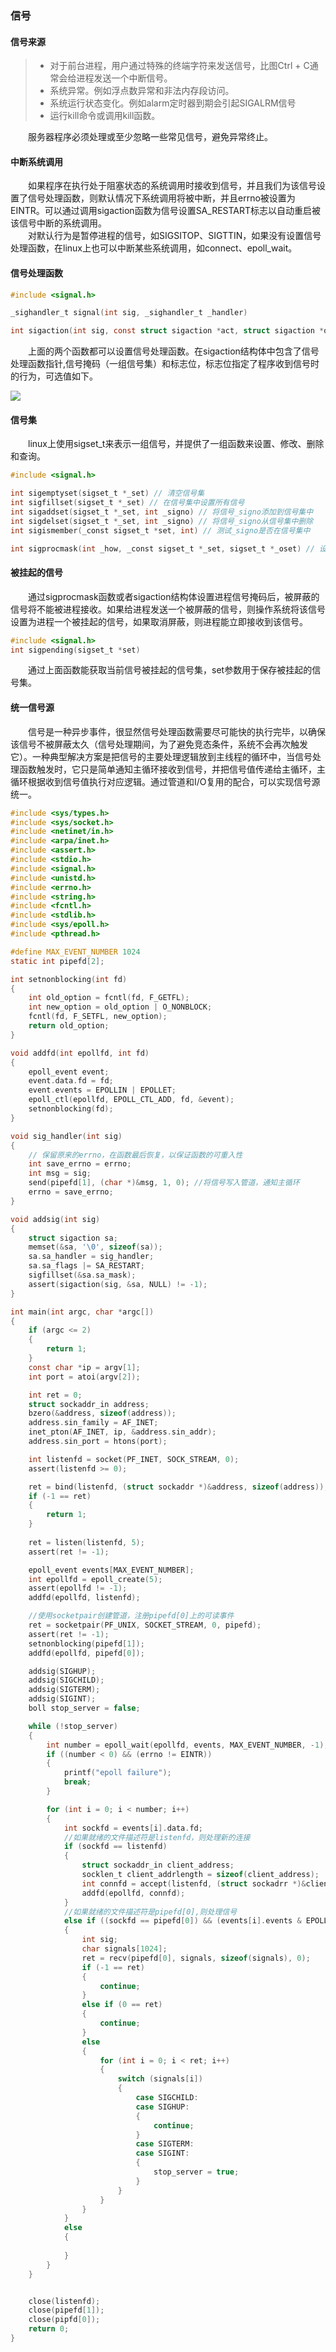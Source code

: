 ### 信号

#### 信号来源

> * 对于前台进程，用户通过特殊的终端字符来发送信号，比图Ctrl + C通常会给进程发送一个中断信号。
> * 系统异常。例如浮点数异常和非法内存段访问。
> * 系统运行状态变化。例如alarm定时器到期会引起SIGALRM信号
> * 运行kill命令或调用kill函数。

&emsp;&emsp;服务器程序必须处理或至少忽略一些常见信号，避免异常终止。  

#### 中断系统调用

&emsp;&emsp;如果程序在执行处于阻塞状态的系统调用时接收到信号，并且我们为该信号设置了信号处理函数，则默认情况下系统调用将被中断，并且errno被设置为EINTR。可以通过调用sigaction函数为信号设置SA_RESTART标志以自动重启被该信号中断的系统调用。  
&emsp;&emsp;对默认行为是暂停进程的信号，如SIGSITOP、SIGTTIN，如果没有设置信号处理函数，在linux上也可以中断某些系统调用，如connect、epoll_wait。

#### 信号处理函数

```C
#include <signal.h>

_sighandler_t signal(int sig, _sighandler_t _handler)

int sigaction(int sig, const struct sigaction *act, struct sigaction *oact)
```

&emsp;&emsp;上面的两个函数都可以设置信号处理函数。在sigaction结构体中包含了信号处理函数指针,信号掩码（一组信号集）和标志位，标志位指定了程序收到信号时的行为，可选值如下。

<img src="./image/信号/信号01.png"/>

#### 信号集

&emsp;&emsp;linux上使用sigset_t来表示一组信号，并提供了一组函数来设置、修改、删除和查询。

```C
#include <signal.h>

int sigemptyset(sigset_t *_set) // 清空信号集
int sigfillset(sigset_t *_set) // 在信号集中设置所有信号
int sigaddset(sigset_t *_set, int _signo) // 将信号_signo添加到信号集中
int sigdelset(sigset_t *_set, int _signo) // 将信号_signo从信号集中删除
int sigismember(_const sigset_t *set, int) // 测试_signo是否在信号集中

int sigprocmask(int _how, _const sigset_t *_set, sigset_t *_oset) // 设置进程掩码
```

#### 被挂起的信号

&emsp;&emsp;通过sigprocmask函数或者sigaction结构体设置进程信号掩码后，被屏蔽的信号将不能被进程接收。如果给进程发送一个被屏蔽的信号，则操作系统将该信号设置为进程一个被挂起的信号，如果取消屏蔽，则进程能立即接收到该信号。

```C
#include <signal.h>
int sigpending(sigset_t *set)
```

&emsp;&emsp;通过上面函数能获取当前信号被挂起的信号集，set参数用于保存被挂起的信号集。

#### 统一信号源

&emsp;&emsp;信号是一种异步事件，很显然信号处理函数需要尽可能快的执行完毕，以确保该信号不被屏蔽太久（信号处理期间，为了避免竞态条件，系统不会再次触发它）。一种典型解决方案是把信号的主要处理逻辑放到主线程的循环中，当信号处理函数触发时，它只是简单通知主循环接收到信号，并把信号值传递给主循环，主循环根据收到信号值执行对应逻辑。通过管道和I/O复用的配合，可以实现信号源统一。

```C
#include <sys/types.h>
#include <sys/socket.h>
#include <netinet/in.h>
#include <arpa/inet.h>
#include <assert.h>
#include <stdio.h>
#include <signal.h>
#include <unistd.h>
#include <errno.h>
#include <string.h>
#include <fcntl.h>
#include <stdlib.h>
#include <sys/epoll.h>
#include <pthread.h>

#define MAX_EVENT_NUMBER 1024
static int pipefd[2];

int setnonblocking(int fd)
{
    int old_option = fcntl(fd, F_GETFL);
    int new_option = old_option | O_NONBLOCK;
    fcntl(fd, F_SETFL, new_option);
    return old_option;
}

void addfd(int epollfd, int fd)
{
    epoll_event event;
    event.data.fd = fd;
    event.events = EPOLLIN | EPOLLET;
    epoll_ctl(epollfd, EPOLL_CTL_ADD, fd, &event);
    setnonblocking(fd);
}

void sig_handler(int sig)
{
    // 保留原来的errno，在函数最后恢复，以保证函数的可重入性
    int save_errno = errno;
    int msg = sig;
    send(pipefd[1], (char *)&msg, 1, 0); //将信号写入管道，通知主循环
    errno = save_errno;
}

void addsig(int sig)
{
    struct sigaction sa;
    memset(&sa, '\0', sizeof(sa));
    sa.sa_handler = sig_handler;
    sa.sa_flags |= SA_RESTART;
    sigfillset(&sa.sa_mask);
    assert(sigaction(sig, &sa, NULL) != -1);
}

int main(int argc, char *argc[])
{
    if (argc <= 2)
    {
        return 1;
    }
    const char *ip = argv[1];
    int port = atoi(argv[2]);

    int ret = 0;
    struct sockaddr_in address;
    bzero(&address, sizeof(address));
    address.sin_family = AF_INET;
    inet_pton(AF_INET, ip, &address.sin_addr);
    address.sin_port = htons(port);

    int listenfd = socket(PF_INET, SOCK_STREAM, 0);
    assert(listenfd >= 0);

    ret = bind(listenfd, (struct sockaddr *)&address, sizeof(address));
    if (-1 == ret)
    {
        return 1;
    }
    
    ret = listen(listenfd, 5);
    assert(ret != -1);

    epoll_event events[MAX_EVENT_NUMBER];
    int epollfd = epoll_create(5);
    assert(epollfd != -1);
    addfd(epollfd, listenfd);

    //使用socketpair创建管道，注册pipefd[0]上的可读事件
    ret = socketpair(PF_UNIX, SOCKET_STREAM, 0, pipefd);
    assert(ret != -1);
    setnonblocking(pipefd[1]);
    addfd(epollfd, pipefd[0]);

    addsig(SIGHUP);
    addsig(SIGCHILD);
    addsig(SIGTERM);
    addsig(SIGINT);
    boll stop_server = false;

    while (!stop_server)
    {
        int number = epoll_wait(epollfd, events, MAX_EVENT_NUMBER, -1);
        if ((number < 0) && (errno != EINTR))
        {
            printf("epoll failure");
            break;
        }

        for (int i = 0; i < number; i++)
        {
            int sockfd = events[i].data.fd;
            //如果就绪的文件描述符是listenfd，则处理新的连接
            if (sockfd == listenfd)
            {
                struct sockaddr_in client_address;
                socklen_t client_addrlength = sizeof(client_address);
                int connfd = accept(listenfd, (struct sockadrr *)&client_address, &client_addrlength);
                addfd(epollfd, connfd);
            }
            //如果就绪的文件描述符是pipefd[0],则处理信号
            else if ((sockfd == pipefd[0]) && (events[i].events & EPOLLIN))
            {
                int sig;
                char signals[1024];
                ret = recv(pipefd[0], signals, sizeof(signals), 0);
                if (-1 == ret)
                {
                    continue;
                }
                else if (0 == ret)
                {
                    continue;
                }
                else
                {
                    for (int i = 0; i < ret; i++)
                    {
                        switch (signals[i])
                        {
                            case SIGCHILD:
                            case SIGHUP:
                            {
                                continue;
                            }
                            case SIGTERM:
                            case SIGINT:
                            {
                                stop_server = true;
                            }
                        }
                    }
                }
            }
            else
            {
                
            }
        }
    }


    close(listenfd);
    close(pipefd[1]);
    close(pipfd[0]);
    return 0;
}
```

